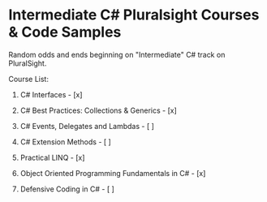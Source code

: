 # Intermediate C# Pluralsight Courses & Code Samples

Random odds and ends beginning on "Intermediate" C# track on PluralSight.

Course List:

1. C# Interfaces - [x]

2. C# Best Practices: Collections & Generics - [x]

3. C# Events, Delegates and Lambdas - [ ]

4. C# Extension Methods - [ ]
 
5. Practical LINQ - [x]

6. Object Oriented Programming Fundamentals in C# - [x]

7. Defensive Coding in C# - [ ]
